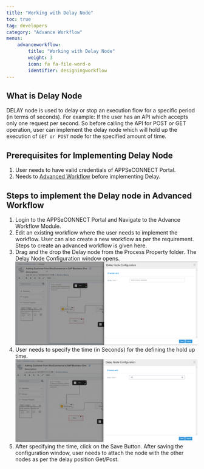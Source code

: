 ```yaml
---
title: "Working with Delay Node"
toc: true
tag: developers
category: "Advance Workflow"
menus: 
    advanceworkflow:
        title: "Working with Delay Node"
        weight: 3
        icon: fa fa-file-word-o
        identifier: designingworkflow
---
```


## What is Delay Node

DELAY node is used to delay or stop an execution flow for a specific period (in terms of seconds). 
For example: If the user has an API which accepts only one request per second. So before calling the 
API for POST or GET operation, user can implement the delay node which will hold up the execution of 
`GET or POST` node for the specified amount of time.

## Prerequisites for Implementing Delay Node

1.	User needs to have valid credentials of APPSeCONNECT Portal.
2.	Needs to [Advanced Workflow](/advance%20workflow/designing-executing-adv-workflow/) before implementing Delay. 

## Steps to implement the Delay node in Advanced Workflow

1.	Login to the APPSeCONNECT Portal and Navigate to the Advance Workflow Module.
2.	Edit an existing workflow where the user needs to implement the workflow. User can also create a new workflow as per the requirement. Steps to create an advanced workflow is given here.
3.	Drag and the drop the Delay node from the Process Property folder. The Delay Node Configuration window opens.
![advance-delay1](/staticfiles/advance-workflow/media/advance-delay1.png) 
4.	User needs to specify the time (in Seconds) for the defining the hold up time. 
![advance-delay2](/staticfiles/advance-workflow/media/advance-delay2.png) 
5.	After specifying the time, click on the Save Button.
After saving the configuration window, user needs to attach the node with the other nodes as per the delay position Get/Post.

